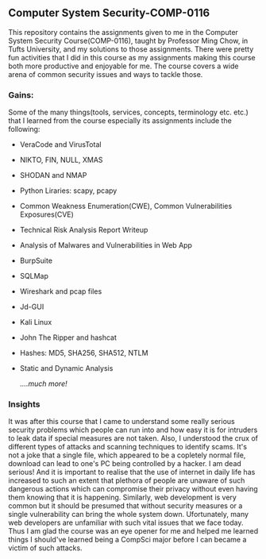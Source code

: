 ##  **Computer System Security-COMP-0116**
This repository contains the assignments given to me in the Computer System Security Course(COMP-0116), taught by Professor Ming Chow, in Tufts University, and my solutions to those assignments. There were pretty fun activities that I did in this course as my assignments making this course both more productive and enjoyable for me. The course covers a wide arena of common security issues and ways to tackle those.

### Gains:
Some of the many things(tools, services, concepts, terminology etc. etc.) that I learned from the course especially its assignments include the following:

- VeraCode and VirusTotal
- NIKTO, FIN, NULL, XMAS
- SHODAN and NMAP
- Python Liraries: scapy, pcapy
- Common Weakness Enumeration(CWE), Common Vulnerabilities Exposures(CVE)
- Technical Risk Analysis Report Writeup
- Analysis of Malwares and Vulnerabilities in Web App
- BurpSuite
- SQLMap
- Wireshark and pcap files
- Jd-GUI
- Kali Linux
- John The Ripper and hashcat
- Hashes: MD5, SHA256, SHA512, NTLM
- Static and Dynamic Analysis

  <em>....much more!</em>


### Insights
It was after this course that I came to understand some really serious security problems which people can run into and how easy it is for intruders to leak data if special measures are not taken. Also, I understood the crux of different types of attacks and scanning techniques to identify scams. 
It's not a joke that a single file, which appeared to be a copletely normal file, download can lead to one's PC being controlled by a hacker. I am dead serious! And it is important to realise that the use of internet in daily life has increased to such an extent that plethora of people are unaware of such dangerous actions which can compromise their privacy without even having them knowing that it is happening. Similarly, web development is very common but it should be presumed that without security measures or a single vulnerability can bring the whole system down. Ufortunately, many web developers are unfamiliar with such vital issues that we face today. Thus I am glad the course was an eye opener for me and helped me learned things I should've learned being a CompSci major before I can became a victim of such attacks.
